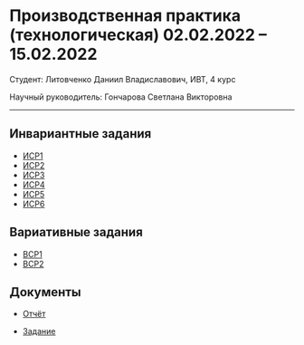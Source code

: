 # Производственная практика (технологическая) 02.02.2022 – 15.02.2022

Студент: Литовченко Даниил Владиславович, ИВТ, 4 курс

Научный руководитель: Гончарова Светлана Викторовна
___

## Инвариантные задания
* [ИСР1](https://github.com/DaniilLitvochenko/prediplom_pract/blob/main/%D0%9B%D0%B8%D1%82%D0%BE%D0%B2%D1%87%D0%B5%D0%BD%D0%BA%D0%BE%20%D0%94.%D0%92.%20%D0%98%D0%A1%D0%A01.docx)
* [ИСР2]()
* [ИСР3](https://github.com/DaniilLitvochenko/prediplom_pract/blob/main/%D0%9B%D0%B8%D1%82%D0%BE%D0%B2%D1%87%D0%B5%D0%BD%D0%BA%D0%BE%20%D0%94.%D0%92.%20%D0%98%D0%A1%D0%A03.doc)
* [ИСР4](https://github.com/DaniilLitvochenko/prediplom_pract/blob/main/%D0%9B%D0%B8%D1%82%D0%BE%D0%B2%D1%87%D0%B5%D0%BD%D0%BA%D0%BE%20%D0%94.%D0%92.%20%D0%98%D0%A1%D0%A04.png)
* [ИСР5](https://github.com/DaniilLitvochenko/prediplom_pract/blob/main/%D0%9B%D0%B8%D1%82%D0%BE%D0%B2%D1%87%D0%B5%D0%BD%D0%BA%D0%BE%20%D0%94.%D0%92.%20%D0%98%D0%A1%D0%A05.png)
* [ИСР6]()

## Вариативные задания

* [ВСР1]()
* [ВСР2]()

## Документы

* [Отчёт]()

* [Задание]()


